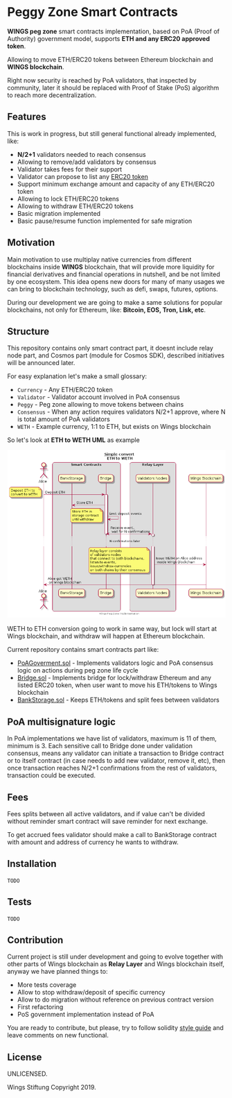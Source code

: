 # Peggy Zone Smart Contracts

**WINGS peg zone** smart contracts implementation, based on PoA (Proof of Authority) government model, supports **ETH and any ERC20 approved token**.

Allowing to move ETH/ERC20 tokens between Ethereum
blockchain and **WINGS blockchain**.

Right now security is reached by PoA validators, that inspected by community, later it should be replaced with Proof of Stake (PoS) algorithm to
reach more decentralization.

## Features

This is work in progress, but still general functional already implemented, like:

* **N/2+1** validators needed to reach consensus
* Allowing to remove/add validators by consensus
* Validator takes fees for their support
* Validator can propose to list any [ERC20 token](https://theethereum.wiki/w/index.php/ERC20_Token_Standard)
* Support minimum exchange amount and capacity of any ETH/ERC20 token
* Allowing to lock ETH/ERC20 tokens
* Allowing to withdraw ETH/ERC20 tokens
* Basic migration implemented
* Basic pause/resume function implemented for safe migration

## Motivation

Main motivation to use multiplay native currencies from
different blockchains inside **WINGS** blockchain, that will provide more liquidity for financial derivatives and financial operations in nutshell, and be not limited by one ecosystem. This idea opens new doors for
many of many usages we can bring to blockchain technology, such as defi, swaps, futures, options.

During our development we are going to make a same
solutions for popular blockchains, not only for Ethereum, like: **Bitcoin, EOS, Tron, Lisk, etc**.

## Structure

This repository contains only smart contract part, it doesnt include relay node part, and Cosmos part (module for Cosmos SDK), described initiatives will be announced later.

For easy explanation let's make a small glossary:
* `Currency`  - Any ETH/ERC20 token
* `Validator` - Validator account involved in PoA consensus
* `Peggy`     - Peg zone allowing to move tokens between chains
* `Consensus` - When any action requires validators N/2+1 approve, where N is total amount of PoA validators
* `WETH`      - Example currency, 1:1 to ETH, but exists on Wings blockchain

So let's look at **ETH to WETH UML** as example

![Wings to WETH UML](/uml/images/eth_wei_flow.png?raw=true "Wings to WETH UML")

WETH to ETH conversion going to work in same way, but lock will start at Wings blockchain, and withdraw will happen at Ethereum blockchain.

Current repository contains smart contracts part like:

* [PoAGoverment.sol](/contracts/PoAGovernment.sol) - Implements validators logic and PoA consensus logic on actions during peg zone life cycle
* [Bridge.sol](/contracts/Bridge.sol)      - Implements bridge for lock/withdraw Ethereum and any listed ERC20 token, when user want to move his ETH/tokens to Wings blockchain
* [BankStorage.sol](/contracts/BankStorage.sol)  - Keeps ETH/tokens and split fees between
validators

## PoA multisignature logic

In PoA implementations we have list of validators, maximum is
11 of them, minimum is 3. Each sensitive call
to Bridge done under validation consensus, means any validator
can initiate a transaction to Bridge contract or to itself contract (in case needs to add new validator, remove it, etc),
then once transaction reaches N/2+1 confirmations from the rest of validators, transaction could be executed.

## Fees

Fees splits between all active validators, and if value can't be divided without reminder smart contract will save reminder for next exchange.

To get accrued fees validator should make a call to BankStorage contract with amount and address of currency he wants to withdraw.

## Installation

    TODO

## Tests

    TODO

## Contribution

Current project is still under development and going to evolve together with other parts of Wings blockchain as
**Relay Layer** and Wings blockchain itself, anyway we have
planned things to:

* More tests coverage
* Allow to stop withdraw/deposit of specific currency
* Allow to do migration without reference on previous contract version
* First refactoring
* PoS government implementation instead of PoA

You are ready to contribute, but please, try to follow
solidity [style guide](https://solidity.readthedocs.io/en/v0.5.3/style-guide.html) and leave comments on new functional.

## License

UNLICENSED.

Wings Stiftung Copyright 2019.
